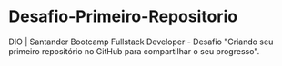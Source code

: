 # Desafio-Primeiro-Repositorio
DIO | Santander Bootcamp Fullstack Developer - Desafio "Criando seu primeiro repositório no GitHub para compartilhar o seu progresso".
